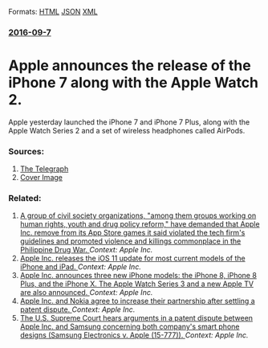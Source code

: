 
Formats: [HTML](/news/2016/09/7/apple-announces-the-release-of-the-iphone-7-along-with-the-apple-watch-2.html)  [JSON](/news/2016/09/7/apple-announces-the-release-of-the-iphone-7-along-with-the-apple-watch-2.json)  [XML](/news/2016/09/7/apple-announces-the-release-of-the-iphone-7-along-with-the-apple-watch-2.xml)  

### [2016-09-7](/news/2016/09/7/index.md)

# Apple announces the release of the iPhone 7 along with the Apple Watch 2. 

Apple yesterday launched the iPhone 7 and iPhone 7 Plus, along with the Apple Watch Series 2 and a set of wireless headphones called AirPods.


### Sources:

1. [The Telegraph](http://www.telegraph.co.uk/technology/2016/09/07/apple-iphone-7-launch-leaked-on-twitter---live-from-the-stage-no/)
1. [Cover Image](http://www.telegraph.co.uk/content/dam/video_previews/n/k/nkbm1ynte6nxgiqksoaxxbhce7ukajbt-xlarge.jpg)

### Related:

1. [A group of civil society organizations, "among them groups working on human rights, youth and drug policy reform," have demanded that Apple Inc. remove from its App Store games it said violated the tech firm's guidelines and promoted violence and killings commonplace in the Philippine Drug War. ](/news/2017/10/13/a-group-of-civil-society-organizations-among-them-groups-working-on-human-rights-youth-and-drug-policy-reform-have-demanded-that-apple.md) _Context: Apple Inc._
2. [Apple Inc. releases the iOS 11 update for most current models of the iPhone and iPad. ](/news/2017/09/19/apple-inc-releases-the-ios-11-update-for-most-current-models-of-the-iphone-and-ipad.md) _Context: Apple Inc._
3. [Apple Inc. announces three new iPhone models: the iPhone 8, iPhone 8 Plus, and the iPhone X. The Apple Watch Series 3 and a new Apple TV are also announced. ](/news/2017/09/12/apple-inc-announces-three-new-iphone-models-the-iphone-8-iphone-8-plus-and-the-iphone-x-the-apple-watch-series-3-and-a-new-apple-tv-are.md) _Context: Apple Inc._
4. [Apple Inc. and Nokia agree to increase their partnership after settling a patent dispute. ](/news/2017/05/23/apple-inc-and-nokia-agree-to-increase-their-partnership-after-settling-a-patent-dispute.md) _Context: Apple Inc._
5. [The U.S. Supreme Court hears arguments in a patent dispute between Apple Inc. and Samsung concerning both company's smart phone designs (Samsung Electronics v. Apple (15-777)). ](/news/2016/10/11/the-u-s-supreme-court-hears-arguments-in-a-patent-dispute-between-apple-inc-and-samsung-concerning-both-company-s-smart-phone-designs-sam.md) _Context: Apple Inc._
